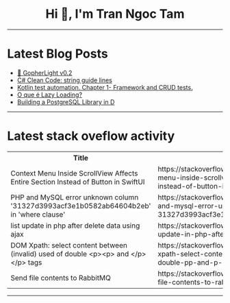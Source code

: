 <h1 align="center">Hi 👋, I'm Tran Ngoc Tam</h1>

---

# Latest Blog Posts 
<!-- BLOG-POST-LIST:START -->
- [🚀 GopherLight v0.2](https://dev.to/gopherlight/gopherlight-v02-23l1)
- [C# Clean Code: string guide lines](https://dev.to/moh_moh701/c-clean-code-string-guide-lines-2k8)
- [Kotlin test automation. Chapter 1- Framework and CRUD tests.](https://dev.to/fofolder/kotlin-test-automation-chapter-1-framework-and-crud-tests-418o)
- [O que é Lazy Loading?](https://dev.to/felipeamorimdev/o-que-e-lazy-loading-g1i)
- [Building a PostgreSQL Library in D](https://dev.to/rodevasia/building-a-postgresql-library-in-d-1nlo)
<!-- BLOG-POST-LIST:END -->

---

# Latest stack oveflow activity
<table>
  <tr><th>Title</th><th>Link</th></tr>
  <!-- STACKOVERFLOW:START --><tr><td>Context Menu Inside ScrollView Affects Entire Section Instead of Button in SwiftUI</td><td>https://stackoverflow.com/questions/79119310/context-menu-inside-scrollview-affects-entire-section-instead-of-button-in-swift</td></tr><tr><td>PHP and MySQL error unknown column &#39;31327d3993acf3e1b0582ab64604b2eb&#39; in &#39;where clause&#39;</td><td>https://stackoverflow.com/questions/79118965/php-and-mysql-error-unknown-column-31327d3993acf3e1b0582ab64604b2eb-in-where</td></tr><tr><td>list update in php after delete data using ajax</td><td>https://stackoverflow.com/questions/79118814/list-update-in-php-after-delete-data-using-ajax</td></tr><tr><td>DOM Xpath: select content between &lpar;invalid&rpar; used of double &lt;p&gt;&lt;p&gt; and &lt;/p&gt;&lt;/p&gt; tags</td><td>https://stackoverflow.com/questions/79118813/dom-xpath-select-content-between-invalid-used-of-double-pp-and-p-p-t</td></tr><tr><td>Send file contents to RabbitMQ</td><td>https://stackoverflow.com/questions/79118525/send-file-contents-to-rabbitmq</td></tr><!-- STACKOVERFLOW:END -->
</table>

---


